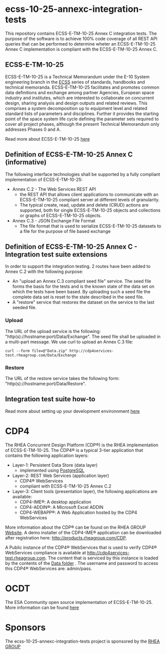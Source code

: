 # ecss-10-25-annexc-integration-tests
This repository contains ECSS-E-TM-10-25 Annex C integration tests. The purpose of the software is to achieve 100% code coverage of all REST API queries that can be performed to determine wheter an ECSS-E-TM-10-25 Annex C implementation is compliant with the ECSS-E-TM-10-25 Annex C.

## ECSS-E-TM-10-25

ECSS-E-TM-10-25 is a Technical Memorandum under the E-10 System engineering branch in the [ECSS](http://ecss.nl) series of standards, handbooks and technical memoranda. ECSS-E-TM-10-25 facilitates and promotes common data definitions and exchange among partner Agencies, European space industry and institutes, which are interested to collaborate on concurrent design, sharing analysis and design outputs and related reviews. This comprises a system decomposition up to equipment level and related standard lists of parameters and disciplines. Further it provides the starting point of the space system life cycle defining the parameter sets required to cover all project phases, although the present Technical Memorandum only addresses Phases 0 and A.

Read more about ECSS-E-TM-10-25 [here](http://ecss.nl/hbstms/ecss-e-tm-10-25a-engineering-design-model-data-exchange-cdf-20-october-2010/)

## Definition of ECSS-E-TM-10-25 Annex C (informative) 

The following interface technologies shall be supported by a fully compliant implementation of ECSS-E-TM-10-25:

* Annex C.2 - The Web Services REST API
  * the REST API that allows client applications to communicate with an ECSS-E-TM-10-25 compliant server at different levels of granularity.
  * The typical create, read, update and delete (CRUD) actions are supported, both for single ECSS-E-TM-10-25 objects and collections or graphs of ECSS-E-TM-10-25 objects.
* Annex C.3 - JSON Exchange File Format
  * The file format that is used to serialize ECSS-E-TM-10-25 datasets to a file for the purpose of file based exchange

## Definition of ECSS-E-TM-10-25 Annex C - Integration test suite extensions

In order to support the integration testing. 2 routes have been added to Annex C.2 with the following purpose:

  - An "upload an Annex C.3 compliant seed file" service. The seed file forms the basis for the tests and is the known state of the data set on which the tests have been based. By uploading such a seed file the complete data set is reset to the state described in the seed file.
  - A "restore" service that restores the dataset on the service to the last seeded file.
  
### Upload

The URL of the upload service is the following: "http(s)://hostname:port/Data/Exchange". The seed file shall be uploaded in a multi-part message. We use curl to upload an Annex C.3 file:

```
curl --form file=@"Data.zip" http://cdp4services-test.rheagroup.com/Data/Exchange
```

### Restore

The URL of the restore service takes the following form: "http(s)://hostname:port/Data/Restore".

## Integration test suite how-to

Read more about setting up your development environnment [here](https://github.com/RHEAGROUP/ecss-10-25-annexc-integration-tests/wiki)

# CDP4

The RHEA Concurrent Design Platform (CDP&reg;) is the RHEA implementation of ECSS-E-TM-10-25. The CDP4&reg; is a typical 3-tier application that contains the following application layers:
* Layer-1: Persistent Data Store (data layer)
  * implemented using [PostgreSQL](http://www.postgresql.org)
* Layer-2: REST Web Services (application layer)
  * CDP4&reg; WebServices
  * compliant with ECSS-E-TM-10-25 Annex C.2
* Layer-3: Client tools (presentation layer), the following applications are available:
  * CDP4-IME&reg;: A desktop application
  * CDP4-ADDIN&reg;: A Microsoft Excel ADDIN
  * CDP4-WEBAPP&reg;: A Web Application hosted by the CDP4 WebServices

More information about the CDP&reg; can be found on the RHEA GROUP [Website](http://www.rheagroup.com/products/cdp/). A demo installer of the CDP4-IME&reg; application can be downloaded after registration here: http://products.rheagroup.com/CDP.  

A Public instance of the CDP4&reg; WebServices that is used to verify CDP4&reg; WebServices compliance is available at http://cdp4services-test.rheagroup.com. The content that is serviced by this instance is loaded by the contents of the [Data folder](./Data/) . The username and password to access this CDP4&reg; WebServices are: admin/pass.   

# OCDT

The ESA Community open source implementation of ECSS-E-TM-10-25. More information can be found [here](https://ocdt.esa.int)

# Sponsors

The ecss-10-25-annexc-integration-tests project is sponsored by the [RHEA GROUP](http://www.rheagroup.com)